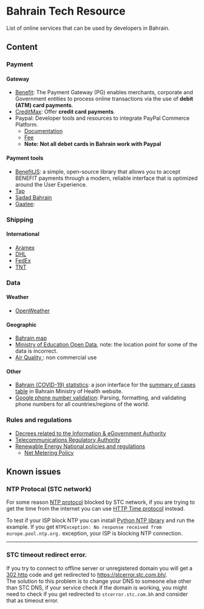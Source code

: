 # Bahrain Tech Resource

List of online services that can be used by developers in Bahrain.
## Content

### Payment

#### Gateway
- [Benefit](https://www.benefit.bh/Services/paymentgateway/): The Payment Gateway (PG) enables merchants, corporate and Government entities to process online transactions via the use of **debit (ATM) card payments**.
- [CreditMax](https://www.credimax.com.bh/en/e_payment_gateway): Offer **credit card payments**.
- Paypal: Developer tools and resources to integrate PayPal Commerce Platform.
    - [Documentation](https://developer.paypal.com/home/)
    - [Fee](https://www.paypal.com/us/webapps/mpp/merchant-fees#paypal-payouts)
    - **Note: Not all debet cards in Bahrain work with Paypal**

#### Payment tools 
- [BenefitJS](https://github.com/yazinsai/benefit-js-1): a simple, open-source library that allows you to accept BENEFIT payments through a modern, reliable interface that is optimized around the User Experience.
- [Tap](https://www.tap.company/)
- [Sadad Bahrain](https://sadadbahrain.com)
- [Gaatee](http://gaatee.com/): 
    
### Shipping
#### International 
- [Aramex](https://www.aramex.com/bh/en/solutions-services/developers-solutions-center/apis)
- [DHL](https://www.dhl.com/bh-en/home/all-products-and-solutions/technology-platform-integration/request-api-access.html)
- [FedEx](https://www.fedex.com/en-us/developer.html)
- [TNT](https://express.tnt.com/expresswebservices-website/app/landing.html)

### Data
#### Weather 
- [OpenWeather](https://openweathermap.org/api)

#### Geographic
- [Bahrain map ](http://www.ma-investment.gov.bh/website/discover_bah/)
- [Ministry of Education Open Data](https://www.moe.gov.bh/opendata.aspx?lan=en), note: the location point for some of the data is incorrect.
- [Air Quality ](https://aqicn.org/api/): non commercial use

#### Other
- [Bahrain (COVID-19) statistics](https://github.com/plusmnt/bh-cv-api): a json interface for the [summary of cases table](https://www.moh.gov.bh/COVID19) in Bahrain Ministry of Health website.
- [Google phone number validation](https://github.com/google/libphonenumber): Parsing, formatting, and validating phone numbers for all countries/regions of the world.

### Rules and regulations
- [Decrees related to the Information & eGovernment Authority](http://www.iga.gov.bh/en/category/decrees)
- [Telecommunications Regulatory Authority](https://www.tra.org.bh/en/category/regulations)
- [Renewable Energy National policies and regulations](http://www.sea.gov.bh/resources/)
    - [Net Metering Policy](http://www.sea.gov.bh/netmetering-3/)

## Known issues
### NTP Protocal (STC network)
For some reason [NTP protocol](https://tools.ietf.org/html/rfc958) blocked by STC network, if you are trying to get the time from the internet you can use [HTTP Time protocol](http://www.vervest.org/htp/) instead.      

To test if your ISP block NTP you can install [Python NTP library](https://pypi.org/project/ntplib/) and run the example. If you get `NTPException: No response received from europe.pool.ntp.org.` exception, your ISP is blocking  NTP connection.

---

### STC timeout redirect error.
If you try to connect to offline server or unregistered domain you will get a [302 http](https://developer.mozilla.org/en-US/docs/Web/HTTP/Status/302) code and get redirected to https://stcerror.stc.com.bh/.     
The solution to this problem is to change your DNS to someone else other than STC DNS, if your service check if the domain is working, you might need to check if you get redirected to `stcerror.stc.com.bh` and consider that as timeout error.
